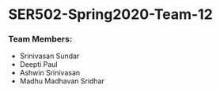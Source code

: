 # SER502-Spring2020-Team-12

### Team Members:
* Srinivasan Sundar
* Deepti Paul
* Ashwin Srinivasan
* Madhu Madhavan Sridhar

